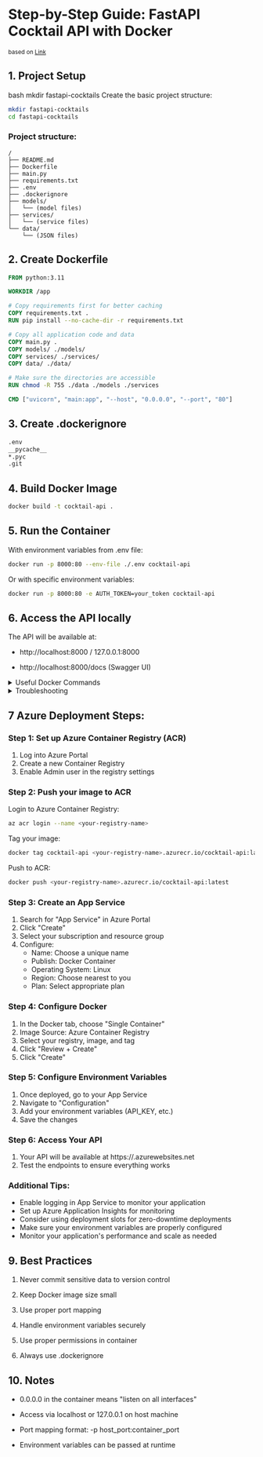 # Step-by-Step Guide: FastAPI Cocktail API with Docker
<small>based on [Link](https://bakshiharsh55.medium.com/deploy-python-fastapi-using-azure-container-registry-71c332f88ffb)</small>

## 1. Project Setup
bash
mkdir fastapi-cocktails
Create the basic project structure:
```bash
mkdir fastapi-cocktails
cd fastapi-cocktails
```

### Project structure:

```
/
├── README.md
├── Dockerfile
├── main.py
├── requirements.txt
├── .env
├── .dockerignore
├── models/
│   └── (model files)
├── services/
│   └── (service files)
└── data/
    └── (JSON files)
```

## 2. Create Dockerfile
```dockerfile
FROM python:3.11

WORKDIR /app

# Copy requirements first for better caching
COPY requirements.txt .
RUN pip install --no-cache-dir -r requirements.txt

# Copy all application code and data
COPY main.py .
COPY models/ ./models/
COPY services/ ./services/
COPY data/ ./data/

# Make sure the directories are accessible
RUN chmod -R 755 ./data ./models ./services

CMD ["uvicorn", "main:app", "--host", "0.0.0.0", "--port", "80"]

```

## 3. Create .dockerignore

```txt
.env
__pycache__
*.pyc
.git

```
## 4. Build Docker Image
```bash
docker build -t cocktail-api .
```
## 5. Run the Container
With environment variables from .env file:
```bash
docker run -p 8000:80 --env-file ./.env cocktail-api
```
Or with specific environment variables:
```bash
docker run -p 8000:80 -e AUTH_TOKEN=your_token cocktail-api
```
## 6. Access the API locally 

The API will be available at:

- http://localhost:8000 / 127.0.0.1:8000

- http://localhost:8000/docs (Swagger UI)

<details> <summary> Useful Docker Commands</summary>
Check running containers:
```bash
docker ps
```
Stop a container:
```bash
docker stop <container-id>
```
Check container logs:
```bash
docker logs <container-id>
```
Access container shell:
```bash
docker exec -it <container-id> /bin/bash
```

</details>
<details> <summary>Troubleshooting</summary>
If Docker isn't running:

1. Start Docker Desktop

2. Wait for it to fully initialize

3. Try building/running again

If port 80 is in use:

- Use a different port mapping (e.g., -p 8000:80)

If environment variables aren't working:

1. Verify .env file exists

2. Check variable names match

3. Use docker exec to verify variables inside container
</details>

## 7 Azure Deployment Steps:

### Step 1: Set up Azure Container Registry (ACR)

1) Log into Azure Portal  
2) Create a new Container Registry  
3) Enable Admin user in the registry settings  

### Step 2: Push your image to ACR

Login to Azure Container Registry:
```bash  
az acr login --name <your-registry-name>  
```
Tag your image:  
```bash
docker tag cocktail-api <your-registry-name>.azurecr.io/cocktail-api:latest  
```
Push to ACR:  
```bash
docker push <your-registry-name>.azurecr.io/cocktail-api:latest  
```
### Step 3: Create an App Service

1) Search for "App Service" in Azure Portal  
2) Click "Create"  
3) Select your subscription and resource group  
4) Configure:  
   - Name: Choose a unique name  
   - Publish: Docker Container  
   - Operating System: Linux  
   - Region: Choose nearest to you  
   - Plan: Select appropriate plan  

### Step 4: Configure Docker

1) In the Docker tab, choose "Single Container"  
2) Image Source: Azure Container Registry  
3) Select your registry, image, and tag  
4) Click "Review + Create"  
5) Click "Create"  

### Step 5: Configure Environment Variables

1) Once deployed, go to your App Service  
2) Navigate to "Configuration"  
3) Add your environment variables (API_KEY, etc.)  
4) Save the changes  

### Step 6: Access Your API

1) Your API will be available at https://<your-app-name>.azurewebsites.net  
2) Test the endpoints to ensure everything works  

### Additional Tips:

- Enable logging in App Service to monitor your application  
- Set up Azure Application Insights for monitoring  
- Consider using deployment slots for zero-downtime deployments  
- Make sure your environment variables are properly configured  
- Monitor your application's performance and scale as needed


## 9. Best Practices
1. Never commit sensitive data to version control

2. Keep Docker image size small

3. Use proper port mapping

4. Handle environment variables securely

5. Use proper permissions in container

6. Always use .dockerignore

## 10. Notes
- 0.0.0.0 in the container means "listen on all interfaces"

- Access via localhost or 127.0.0.1 on host machine

- Port mapping format: -p host_port:container_port

- Environment variables can be passed at runtime

